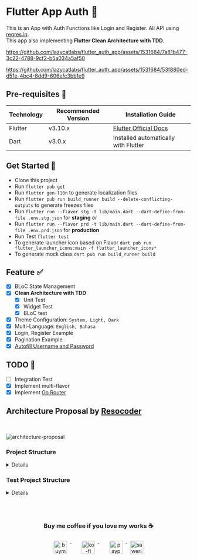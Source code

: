 <br>

# Flutter App Auth 📱

This is an App with Auth Functions like Login and Register. All API using [reqres.in](https://reqres.in/).
<br>This app also implementing **Flutter Clean Architecture with TDD.**



https://github.com/lazycatlabs/flutter_auth_app/assets/1531684/7a81b477-3c22-4788-9cf2-b5a034a5af50 

https://github.com/lazycatlabs/flutter_auth_app/assets/1531684/53f880ed-d51e-4bc4-8dd9-606efc3bb1e9



## Pre-requisites 📐

| Technology | Recommended Version | Installation Guide                                                    |
|------------|---------------------|-----------------------------------------------------------------------|
| Flutter    | v3.10.x             | [Flutter Official Docs](https://flutter.dev/docs/get-started/install) |
| Dart       | v3.0.x              | Installed automatically with Flutter                                  |

## Get Started 🚀

- Clone this project
- Run `flutter pub get`
- Run `flutter gen-l10n` to generate localization files
- Run `flutter pub run build_runner build --delete-conflicting-outputs` to generate freezes files
- Run `flutter run --flavor stg -t lib/main.dart --dart-define-from-file .env.stg.json` for **staging** or
- Run `flutter run --flavor prd -t lib/main.dart --dart-define-from-file .env.prd.json` for **production**
- Run Test `flutter test`
- To generate launcher icon based on Flavor `dart pub run flutter_launcher_icons:main -f flutter_launcher_icons*`
- To generate mock class `dart pub run build_runner build`


## Feature ✅

- [x] BLoC State Management
- [x] **Clean Architecture with TDD**
    - [x] Unit Test
    - [x] Widget Test
    - [x] BLoC test
- [x] Theme Configuration: `System, Light, Dark`
- [x] Multi-Language: `English, Bahasa`
- [x] Login, Register Example
- [x] Pagination Example
- [x] [Autofill Username and Password](https://github.com/lazycatlabs/flutter_auth_app/pull/3)

## TODO 📝

- [ ] Integration Test
- [x] Implement multi-flavor
- [x] Implement [Go Router](https://pub.dev/packages/go_router)

## Architecture Proposal by [Resocoder](https://github.com/ResoCoder/flutter-tdd-clean-architecture-course)

<br>

![architecture-proposal](./architecture-proposal.png)

### Project Structure

<details>

````

lib
├── config.dart
├── core
│   ├── api
│   │   ├── api.dart
│   │   ├── dio_client.dart
│   │   ├── dio_interceptor.dart
│   │   ├── isolate_parser.dart
│   │   └── list_api.dart
│   ├── app_route.dart
│   ├── core.dart
│   ├── core_mapper.dart
│   ├── error
│   │   ├── error.dart
│   │   ├── exceptions.dart
│   │   └── failure.dart
│   ├── localization
│   │   ├── generated
│   │   │   ├── strings.dart
│   │   │   ├── strings_en.dart
│   │   │   └── strings_id.dart
│   │   ├── intl_en.arb
│   │   ├── intl_id.arb
│   │   ├── l10n.dart
│   │   └── localization.dart
│   ├── resources
│   │   ├── dimens.dart
│   │   ├── images.dart
│   │   ├── palette.dart
│   │   ├── resources.dart
│   │   └── styles.dart
│   ├── usecase
│   │   └── usecase.dart
│   └── widgets
│       ├── button.dart
│       ├── button_notification.dart
│       ├── button_text.dart
│       ├── circle_image.dart
│       ├── color_loaders.dart
│       ├── drop_down.dart
│       ├── empty.dart
│       ├── loading.dart
│       ├── my_appbar.dart
│       ├── parent.dart
│       ├── spacer_h.dart
│       ├── spacer_v.dart
│       ├── text_f.dart
│       ├── toast.dart
│       └── widgets.dart
├── dependencies_injection.dart
├── features
│   ├── auth
│   │   ├── auth.dart
│   │   ├── data
│   │   │   ├── data.dart
│   │   │   ├── datasources
│   │   │   │   ├── auth_remote_datasources.dart
│   │   │   │   └── datasources.dart
│   │   │   ├── models
│   │   │   │   ├── login_response.dart
│   │   │   │   ├── login_response.freezed.dart
│   │   │   │   ├── login_response.g.dart
│   │   │   │   ├── models.dart
│   │   │   │   ├── register_response.dart
│   │   │   │   ├── register_response.freezed.dart
│   │   │   │   └── register_response.g.dart
│   │   │   └── repositories
│   │   │       ├── auth_repository_impl.dart
│   │   │       └── repositories.dart
│   │   ├── domain
│   │   │   ├── domain.dart
│   │   │   ├── entities
│   │   │   │   ├── entities.dart
│   │   │   │   ├── login.dart
│   │   │   │   ├── login.freezed.dart
│   │   │   │   ├── register.dart
│   │   │   │   └── register.freezed.dart
│   │   │   ├── repositories
│   │   │   │   ├── auth_repository.dart
│   │   │   │   └── repositories.dart
│   │   │   └── usecases
│   │   │       ├── post_login.dart
│   │   │       ├── post_login.freezed.dart
│   │   │       ├── post_login.g.dart
│   │   │       ├── post_register.dart
│   │   │       ├── post_register.freezed.dart
│   │   │       ├── post_register.g.dart
│   │   │       └── usecases.dart
│   │   └── pages
│   │       ├── login
│   │       │   ├── cubit
│   │       │   │   ├── auth_cubit.dart
│   │       │   │   ├── auth_cubit.freezed.dart
│   │       │   │   ├── auth_state.dart
│   │       │   │   └── cubit.dart
│   │       │   ├── login.dart
│   │       │   └── login_page.dart
│   │       ├── pages.dart
│   │       └── register
│   │           ├── cubit
│   │           │   ├── cubit.dart
│   │           │   ├── register_cubit.dart
│   │           │   ├── register_cubit.freezed.dart
│   │           │   └── register_state.dart
│   │           ├── register.dart
│   │           └── register_page.dart
│   ├── features.dart
│   ├── general
│   │   ├── general.dart
│   │   └── pages
│   │       ├── main
│   │       │   ├── main.dart
│   │       │   ├── main_page.dart
│   │       │   └── menu_drawer.dart
│   │       ├── pages.dart
│   │       ├── settings
│   │       │   ├── cubit
│   │       │   │   ├── cubit.dart
│   │       │   │   └── settings_cubit.dart
│   │       │   ├── settings.dart
│   │       │   └── settings_page.dart
│   │       └── splashscreen
│   │           ├── splash_screen_page.dart
│   │           └── splashscreen.dart
│   └── users
│       ├── data
│       │   ├── data.dart
│       │   ├── datasources
│       │   │   ├── datasources.dart
│       │   │   └── user_remote_datasources.dart
│       │   ├── models
│       │   │   ├── models.dart
│       │   │   ├── users_response.dart
│       │   │   ├── users_response.freezed.dart
│       │   │   └── users_response.g.dart
│       │   └── repositories
│       │       ├── repositories.dart
│       │       └── users_repository_impl.dart
│       ├── domain
│       │   ├── domain.dart
│       │   ├── entities
│       │   │   ├── entities.dart
│       │   │   ├── users.dart
│       │   │   └── users.freezed.dart
│       │   ├── repositories
│       │   │   ├── repositories.dart
│       │   │   └── users_repository.dart
│       │   └── usecases
│       │       ├── get_users.dart
│       │       ├── get_users.freezed.dart
│       │       ├── get_users.g.dart
│       │       └── usecases.dart
│       ├── pages
│       │   ├── dashboard
│       │   │   ├── cubit
│       │   │   │   ├── cubit.dart
│       │   │   │   ├── users_cubit.dart
│       │   │   │   ├── users_cubit.freezed.dart
│       │   │   │   └── users_state.dart
│       │   │   ├── dashboard.dart
│       │   │   └── dashboard_page.dart
│       │   └── pages.dart
│       └── users.dart
├── lzyct_app.dart
├── main_prd.dart
├── main_stg.dart
└── utils
    ├── ext
    │   ├── context.dart
    │   ├── ext.dart
    │   ├── string.dart
    │   └── text_theme.dart
    ├── helper
    │   ├── common.dart
    │   ├── constant.dart
    │   ├── data_helper.dart
    │   ├── data_helper.freezed.dart
    │   ├── go_router_refresh_stream.dart
    │   └── helper.dart
    ├── services
    │   ├── firebase
    │   │   ├── firebase.dart
    │   │   ├── firebase_crashlogger.dart
    │   │   └── firebase_services.dart
    │   ├── hive
    │   │   ├── hive.dart
    │   │   └── main_box.dart
    │   └── services.dart
    └── utils.dart

````

</details>

### Test Project Structure

<details>

````

test
├── features
│   ├── auth
│   │   ├── data
│   │   │   ├── datasources
│   │   │   │   ├── models
│   │   │   │   │   ├── login_response_test.dart
│   │   │   │   │   └── register_response_test.dart
│   │   │   │   └── repositories
│   │   │   │       └── auth_remote_datasources_test.dart
│   │   │   └── repositories
│   │   │       └── auth_repository_impl_test.dart
│   │   ├── domain
│   │   │   └── usecases
│   │   │       ├── post_login_test.dart
│   │   │       └── post_register_test.dart
│   │   └── pages
│   │       ├── login
│   │       │   ├── cubit
│   │       │   │   ├── auth_cubit_test.dart
│   │       │   │   ├── auth_cubit_test.mocks.dart
│   │       │   │   └── auth_state_test.dart
│   │       │   └── login_page_test.dart
│   │       └── register
│   │           ├── cubit
│   │           │   ├── register_cubit_test.dart
│   │           │   ├── register_cubit_test.mocks.dart
│   │           │   └── register_state_test.dart
│   │           └── register_page_test.dart
│   ├── general
│   │   └── pages
│   │       └── settings
│   │           ├── cubit
│   │           │   └── settings_cubit_test.dart
│   │           └── settings_page_test.dart
│   └── users
│       ├── data
│       │   ├── datasources
│       │   │   ├── models
│       │   │   │   └── users_response_test.dart
│       │   │   └── repositories
│       │   │       └── users_remote_datasources_test.dart
│       │   └── repositories
│       │       └── users_repository_impl_test.dart
│       ├── domain
│       │   └── usecases
│       │       └── get_users_test.dart
│       └── pages
│           └── dashboard
│               ├── cubit
│               │   ├── users_cubit_test.dart
│               │   ├── users_cubit_test.mocks.dart
│               │   └── users_state_test.dart
│               └── dashboard_page_test.dart
└── helpers
    ├── fake_path_provider_platform.dart
    ├── json_reader.dart
    ├── paths.dart
    ├── stubs
    │   ├── list_user_empty_response.json
    │   ├── list_user_response.json
    │   ├── login_success_response.json
    │   ├── login_unsuccessful_response.json
    │   ├── register_success_response.json
    │   └── register_unsuccessful_response.json
    ├── test_mock.dart
    └── test_mock.mocks.dart

````

</details>


<br><br>

<h3 align="center">Buy me coffee if you love my works ☕️</h3>
<p align="center">
  <a href="https://www.buymeacoffee.com/Lzyct" target="_blank">
    <img src="https://www.buymeacoffee.com/assets/img/guidelines/download-assets-sm-2.svg" alt="buymeacoffe" style="vertical-align:top; margin:8px" height="36">
  </a>&nbsp;&nbsp;&nbsp;&nbsp;
   <a href="https://ko-fi.com/Lzyct" target="_blank">
    <img src="https://help.ko-fi.com/system/photos/3604/0095/9793/logo_circle.png" alt="ko-fi" style="vertical-align:top; margin:8px" height="36">
  </a>&nbsp;&nbsp;&nbsp;&nbsp;
  <a href="https://paypal.me/ukieTux" target="_blank">
    <img src="https://blog.zoom.us/wp-content/uploads/2019/08/paypal.png" alt="paypal" style="vertical-align:top; margin:8px" height="36">
  </a>
  <a href="https://saweria.co/Lzyct" target="_blank">
   <img src="https://1.bp.blogspot.com/-7OuHSxaNk6A/X92QPg8L9kI/AAAAAAAAG0E/lUzKf_uuVP8jCqvXpA7juh_l-TfK2jnbwCLcBGAsYHQ/s16000/SAWERIA.webp" style="vertical-align:top; margin:8px" height="36" alt="saweria">
  </a>
</p>
<br><br>
